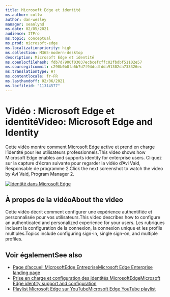 ```yaml
---
title: Microsoft Edge et identité
ms.author: collw
author: dan-wesley
manager: seanlynd
ms.date: 02/05/2021
audience: ITPro
ms.topic: conceptual
ms.prod: microsoft-edge
ms.localizationpriority: high
ms.collection: M365-modern-desktop
description: Microsoft Edge et identité
ms.openlocfilehash: fdb7d7906f03037ecbcefcffc02fbdbf51102e57
ms.sourcegitcommit: c290b0b0fa6b7d7f94dcdfdda91302da733326ec
ms.translationtype: HT
ms.contentlocale: fr-FR
ms.lasthandoff: 02/06/2021
ms.locfileid: "11314577"
---
```

# <span data-ttu-id="a3114-103">Vidéo : Microsoft Edge et identité</span><span class="sxs-lookup"><span data-stu-id="a3114-103">Video: Microsoft Edge and Identity</span></span>

<span data-ttu-id="a3114-104">Cette vidéo montre comment Microsoft Edge active et prend en charge l’identité pour les utilisateurs professionnels.</span><span class="sxs-lookup"><span data-stu-id="a3114-104">This video shows how Microsoft Edge enables and supports identity for enterprise users.</span></span> <span data-ttu-id="a3114-105">Cliquez sur la capture d’écran suivante pour regarder la vidéo d’Avi Vaid, Responsable de programme 2.</span><span class="sxs-lookup"><span data-stu-id="a3114-105">Click the next screenshot to watch the video by Avi Vaid, Program Manager 2.</span></span>

[![Identité dans Microsoft Edge](media/microsoft-edge-video-identity/0.png)](http://www.youtube.com/watch?v=8lRUKhR7ipA "Identity in Microsoft Edge")

## <span data-ttu-id="a3114-107">À propos de la vidéo</span><span class="sxs-lookup"><span data-stu-id="a3114-107">About the video</span></span>

<span data-ttu-id="a3114-108">Cette vidéo décrit comment configurer une expérience authentifiée et personnalisée pour vos utilisateurs.</span><span class="sxs-lookup"><span data-stu-id="a3114-108">This video describes how to configure an authenticated and personalized experience for your users.</span></span> <span data-ttu-id="a3114-109">Les rubriques incluent la configuration de la connexion, la connexion unique et les profils multiples.</span><span class="sxs-lookup"><span data-stu-id="a3114-109">Topics include configuring sign-in, single sign-on, and multiple profiles.</span></span>

## <span data-ttu-id="a3114-110">Voir également</span><span class="sxs-lookup"><span data-stu-id="a3114-110">See also</span></span>

- [<span data-ttu-id="a3114-111">Page d’accueil MicrosoftEdge Entreprise</span><span class="sxs-lookup"><span data-stu-id="a3114-111">Microsoft Edge Enterprise landing page</span></span>](https://aka.ms/EdgeEnterprise)
- [<span data-ttu-id="a3114-112">Prise en charge et configuration des identités MicrosoftEdge</span><span class="sxs-lookup"><span data-stu-id="a3114-112">Microsoft Edge identity support and configuration</span></span>](microsoft-edge-security-identity.md)
- [<span data-ttu-id="a3114-113">Playlist Microsoft Edge sur YouTube</span><span class="sxs-lookup"><span data-stu-id="a3114-113">Microsoft Edge YouTube playlist</span></span>](https://www.youtube.com/playlist?list=PLXtHYVsvn_b-uXh1tMeYpT-0iD8tD3tFy)
